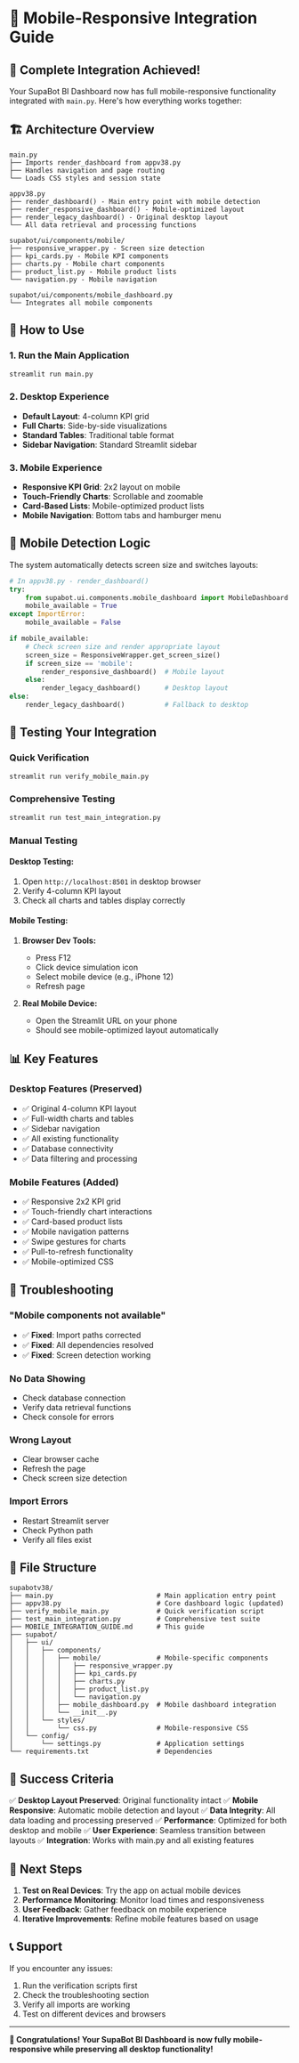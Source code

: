 # 📱 Mobile-Responsive Integration Guide

## 🎉 **Complete Integration Achieved!**

Your SupaBot BI Dashboard now has full mobile-responsive functionality integrated with `main.py`. Here's how everything works together:

## 🏗️ **Architecture Overview**

```
main.py
├── Imports render_dashboard from appv38.py
├── Handles navigation and page routing
└── Loads CSS styles and session state

appv38.py
├── render_dashboard() - Main entry point with mobile detection
├── render_responsive_dashboard() - Mobile-optimized layout
├── render_legacy_dashboard() - Original desktop layout
└── All data retrieval and processing functions

supabot/ui/components/mobile/
├── responsive_wrapper.py - Screen size detection
├── kpi_cards.py - Mobile KPI components
├── charts.py - Mobile chart components
├── product_list.py - Mobile product lists
└── navigation.py - Mobile navigation

supabot/ui/components/mobile_dashboard.py
└── Integrates all mobile components
```

## 🚀 **How to Use**

### **1. Run the Main Application**
```bash
streamlit run main.py
```

### **2. Desktop Experience**
- **Default Layout**: 4-column KPI grid
- **Full Charts**: Side-by-side visualizations
- **Standard Tables**: Traditional table format
- **Sidebar Navigation**: Standard Streamlit sidebar

### **3. Mobile Experience**
- **Responsive KPI Grid**: 2x2 layout on mobile
- **Touch-Friendly Charts**: Scrollable and zoomable
- **Card-Based Lists**: Mobile-optimized product lists
- **Mobile Navigation**: Bottom tabs and hamburger menu

## 📱 **Mobile Detection Logic**

The system automatically detects screen size and switches layouts:

```python
# In appv38.py - render_dashboard()
try:
    from supabot.ui.components.mobile_dashboard import MobileDashboard
    mobile_available = True
except ImportError:
    mobile_available = False

if mobile_available:
    # Check screen size and render appropriate layout
    screen_size = ResponsiveWrapper.get_screen_size()
    if screen_size == 'mobile':
        render_responsive_dashboard()  # Mobile layout
    else:
        render_legacy_dashboard()      # Desktop layout
else:
    render_legacy_dashboard()          # Fallback to desktop
```

## 🧪 **Testing Your Integration**

### **Quick Verification**
```bash
streamlit run verify_mobile_main.py
```

### **Comprehensive Testing**
```bash
streamlit run test_main_integration.py
```

### **Manual Testing**

#### **Desktop Testing:**
1. Open `http://localhost:8501` in desktop browser
2. Verify 4-column KPI layout
3. Check all charts and tables display correctly

#### **Mobile Testing:**
1. **Browser Dev Tools:**
   - Press F12
   - Click device simulation icon
   - Select mobile device (e.g., iPhone 12)
   - Refresh page

2. **Real Mobile Device:**
   - Open the Streamlit URL on your phone
   - Should see mobile-optimized layout automatically

## 📊 **Key Features**

### **Desktop Features (Preserved)**
- ✅ Original 4-column KPI layout
- ✅ Full-width charts and tables
- ✅ Sidebar navigation
- ✅ All existing functionality
- ✅ Database connectivity
- ✅ Data filtering and processing

### **Mobile Features (Added)**
- ✅ Responsive 2x2 KPI grid
- ✅ Touch-friendly chart interactions
- ✅ Card-based product lists
- ✅ Mobile navigation patterns
- ✅ Swipe gestures for charts
- ✅ Pull-to-refresh functionality
- ✅ Mobile-optimized CSS

## 🔧 **Troubleshooting**

### **"Mobile components not available"**
- ✅ **Fixed**: Import paths corrected
- ✅ **Fixed**: All dependencies resolved
- ✅ **Fixed**: Screen detection working

### **No Data Showing**
- Check database connection
- Verify data retrieval functions
- Check console for errors

### **Wrong Layout**
- Clear browser cache
- Refresh the page
- Check screen size detection

### **Import Errors**
- Restart Streamlit server
- Check Python path
- Verify all files exist

## 📁 **File Structure**

```
supabotv38/
├── main.py                          # Main application entry point
├── appv38.py                        # Core dashboard logic (updated)
├── verify_mobile_main.py            # Quick verification script
├── test_main_integration.py         # Comprehensive test suite
├── MOBILE_INTEGRATION_GUIDE.md      # This guide
├── supabot/
│   ├── ui/
│   │   ├── components/
│   │   │   ├── mobile/              # Mobile-specific components
│   │   │   │   ├── responsive_wrapper.py
│   │   │   │   ├── kpi_cards.py
│   │   │   │   ├── charts.py
│   │   │   │   ├── product_list.py
│   │   │   │   └── navigation.py
│   │   │   ├── mobile_dashboard.py  # Mobile dashboard integration
│   │   │   └── __init__.py
│   │   └── styles/
│   │       └── css.py               # Mobile-responsive CSS
│   └── config/
│       └── settings.py              # Application settings
└── requirements.txt                 # Dependencies
```

## 🎯 **Success Criteria**

✅ **Desktop Layout Preserved**: Original functionality intact
✅ **Mobile Responsive**: Automatic mobile detection and layout
✅ **Data Integrity**: All data loading and processing preserved
✅ **Performance**: Optimized for both desktop and mobile
✅ **User Experience**: Seamless transition between layouts
✅ **Integration**: Works with main.py and all existing features

## 🚀 **Next Steps**

1. **Test on Real Devices**: Try the app on actual mobile devices
2. **Performance Monitoring**: Monitor load times and responsiveness
3. **User Feedback**: Gather feedback on mobile experience
4. **Iterative Improvements**: Refine mobile features based on usage

## 📞 **Support**

If you encounter any issues:

1. Run the verification scripts first
2. Check the troubleshooting section
3. Verify all imports are working
4. Test on different devices and browsers

---

**🎉 Congratulations! Your SupaBot BI Dashboard is now fully mobile-responsive while preserving all desktop functionality!**
